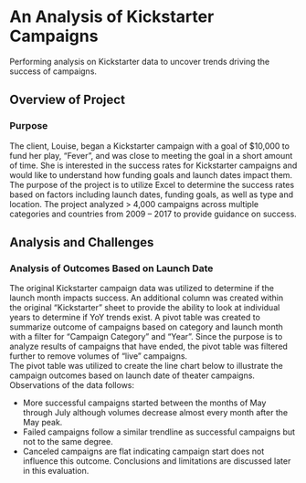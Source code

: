 # An Analysis of Kickstarter Campaigns
Performing analysis on Kickstarter data to uncover trends driving the success of campaigns.
## Overview of Project
### Purpose
The client, Louise, began a Kickstarter campaign with a goal of $10,000 to fund her play, “Fever”, and was close to meeting the goal in a short amount of time.  She is interested in the success rates for Kickstarter campaigns and would like to understand how funding goals and launch dates impact them.  The purpose of the project is to utilize Excel to determine the success rates based on factors including launch dates, funding goals, as well as type and location.  The project analyzed > 4,000 campaigns across multiple categories and countries from 2009 – 2017 to provide guidance on success.
## Analysis and Challenges
### Analysis of Outcomes Based on Launch Date
The original Kickstarter campaign data was utilized to determine if the launch month impacts success.  An additional column was created within the original “Kickstarter” sheet to provide the ability to look at individual years to determine if YoY trends exist.  A pivot table was created to summarize outcome of campaigns based on category and launch month with a filter for “Campaign Category” and “Year”.   Since the purpose is to analyze results of campaigns that have ended, the pivot table was filtered further to remove volumes of “live” campaigns.  
The pivot table was utilized to create the line chart below to illustrate the campaign outcomes based on launch date of theater campaigns.  Observations of the data follows:
* More successful campaigns started between the months of May through July although volumes decrease almost every month after the May peak.  
* Failed campaigns follow a similar trendline as successful campaigns but not to the same degree.
* Canceled campaigns are flat indicating campaign start does not influence this outcome.
Conclusions and limitations are discussed later in this evaluation.
